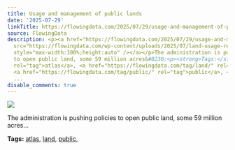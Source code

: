 ```yaml
---
title: Usage and management of public lands
date: '2025-07-29'
linkTitle: https://flowingdata.com/2025/07/29/usage-and-management-of-public-lands/
source: FlowingData
description: <p><a href="https://flowingdata.com/2025/07/29/usage-and-management-of-public-lands/"><img
  src="https://flowingdata.com/wp-content/uploads/2025/07/land-usage-reuters-750x675.png"
  style="max-width:100%;height:auto" /></a></p>The administration is pushing policies
  to open public land, some 59 million acres&#8230;<p><strong>Tags:</strong> <a href="https://flowingdata.com/tag/atlas/"
  rel="tag">atlas</a>, <a href="https://flowingdata.com/tag/land/" rel="tag">land</a>,
  <a href="https://flowingdata.com/tag/public/" rel="tag">public</a>, <a href="https://flowingdata.com/tag/reuters/"
  ...
disable_comments: true
---
```

<p><a href="https://flowingdata.com/2025/07/29/usage-and-management-of-public-lands/"><img src="https://flowingdata.com/wp-content/uploads/2025/07/land-usage-reuters-750x675.png" style="max-width:100%;height:auto" /></a></p>The administration is pushing policies to open public land, some 59 million acres&#8230;<p><strong>Tags:</strong> <a href="https://flowingdata.com/tag/atlas/" rel="tag">atlas</a>, <a href="https://flowingdata.com/tag/land/" rel="tag">land</a>, <a href="https://flowingdata.com/tag/public/" rel="tag">public</a>, <a href="https://flowingdata.com/tag/reuters/" ...